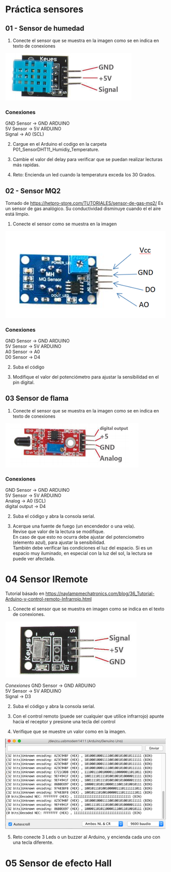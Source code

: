 # Práctica sensores

## 01 - Sensor de humedad

1. Conecte el sensor que se muestra en la imagen como se en indica en texto de conexiones

<img src="Images/01.png"/>

### Conexiones
GND Sensor -> GND ARDUINO <br>
5V Sensor -> 5V ARDUINO	<br>
Signal -> A0 (SCL)<br>

2. Cargue en el Arduino el codigo en la carpeta P01\_SensorDHT11\_Humidiy\_Temperature.


3. Cambie el valor del delay para verificar que se puedan realizar lecturas más rapidas.

4. Reto: Encienda un led cuando la temperatura exceda los 30 Grados.

## 02 -  Sensor MQ2
Tomado de <https://hetpro-store.com/TUTORIALES/sensor-de-gas-mq2/>
Es un sensor de gas analógico. Su conductividad disminuye cuando el el aire está limpio.

1. Conecte el sensor como se muestra en la imagen

<img src="Images/02.png"/>

### Conexiones 
GND Sensor -> GND ARDUINO <br>
5V Sensor -> 5V ARDUINO<br>
A0 Sensor -> A0<br>
D0 Sensor -> D4<br>

2. Suba el código 

3. Modifique el valor del potenciómetro para ajustar la sensibilidad en el pin digital.

## 03 Sensor de flama

1. Conecte el sensor que se muestra en la imagen como se en indica en texto de conexiones

<img src="Images/03.png"/>

### Conexiones
GND Sensor -> GND ARDUINO <br>
5V Sensor -> 5V ARDUINO	<br>
Analog -> A0 (SCL)<br>
digital output -> D4

2. Suba el código y abra la consola serial.
 
3. Acerque una fuente de fuego (un encendedor o una vela). <br>
Revise que valor de la lectura se modifique. <br>
En caso de que esto no ocurra debe ajustar del potenciometro (elemento azul), para ajustar la sensibilidad. <br>
También debe verificar las condiciones el luz del espacio. Si es un espacio muy iluminado, en especial con la luz del sol, la lectura se puede ver afectada.


# 04 Sensor IRemote
Tutorial básado en <https://naylampmechatronics.com/blog/36_Tutorial-Arduino-y-control-remoto-Infrarrojo.html> <br>

1. Conecte el sensor que se muestra en imagen como se indica en el texto de conexiones.

<img src="Images/04.png"/>

*Conexiones*
GND Sensor -> GND ARDUINO <br>
5V Sensor -> 5V ARDUINO	<br>
Signal -> D3 <br>

2. Suba el código y abra la consola serial.

3. Con el control remoto (puede ser cualquier que utilice infrarrojo) apunte hacia el receptor y presione una tecla del control

4. Verifique que se muestre un valor como en la imagen.
<img src="Images/04B.png"/>

5. Reto  conecte 3 Leds o un buzzer al Arduino, y encienda cada uno con una tecla diferente.

# 05 Sensor de efecto Hall






